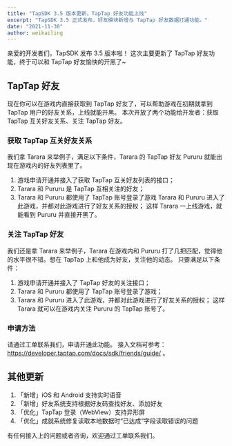 ```yaml
---
title: "TapSDK 3.5 版本更新，TapTap 好友功能上线"
excerpt: "TapSDK 3.5 正式发布，好友模块新增与 TapTap 好友数据打通功能。"
date: "2021-11-30"
author: weikailing
---
```


亲爱的开发者们，TapSDK 发布 3.5 版本啦！
这次主要更新了 TapTap 好友功能，终于可以和 TapTap 好友愉快的开黑了~

## TapTap 好友

现在你可以在游戏内直接获取到 TapTap 好友了，可以帮助游戏在初期就拿到 TapTap 用户的好友关系，上线就能开黑。
本次开放了两个功能给开发者：获取 TapTap 互关好友关系、关注 TapTap 好友。

### 获取 TapTap 互关好友关系

我们拿 Tarara 来举例子，满足以下条件，Tarara 的 TapTap 好友 Pururu 就能出现在游戏内的好友列表里了。

1. 游戏申请开通并接入了获取 TapTap 互关好友列表的接口；
2. Tarara 和 Pururu 是 TapTap 互相关注的好友；
3. Tarara 和 Pururu 都使用了 TapTap 账号登录了游戏 Tarara 和 Pururu 进入了此游戏，并都对此游戏进行了好友关系的授权；
   这样 Tarara 一上线游戏，就能看到 Pururu 并直接开黑了。

### 关注 TapTap 好友

我们还是拿 Tarara 来举例子，Tarara 在游戏内和 Pururu 打了几把匹配，觉得他的水平很不错。想在 TapTap 上和他成为好友，关注他的动态。
只要满足以下条件：

1. 游戏申请开通并接入了 TapTap 好友的关注接口；
2. Tarara 和 Pururu 都使用了 TapTap 账号登录了游戏；
3. Tarara 和 Pururu 进入了此游戏，并都对此游戏进行了好友关系的授权；
   这样 Tarara 就可以在游戏内关注 Pururu 的 TapTap 账号了。

### 申请方法

请通过工单联系我们，申请开通此功能。
接入文档可参考：https://developer.taptap.com/docs/sdk/friends/guide/ 。

## 其他更新

1. 「新增」iOS 和 Android 支持实时语音
2. 「新增」好友系统支持根据好友码查找好友、添加好友
3. 「优化」TapTap 登录（WebView）支持异形屏
4. 「优化」成就系统修复读取本地数据时“已达成“字段读取错误的问题

有任何接入上的问题或者咨询，欢迎通过工单联系我们。
